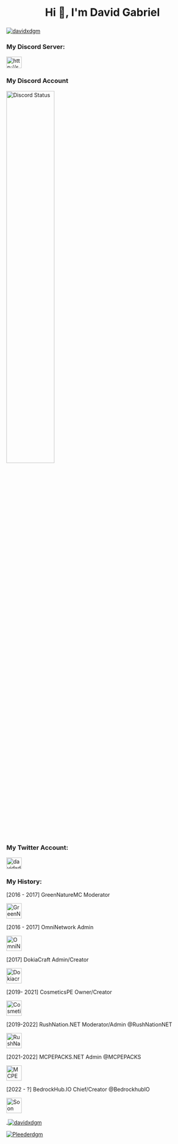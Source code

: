 <h1 align="center">Hi 👋, I'm David Gabriel</h1>
<h3 align="center"></h3>

<p align="left"> <a href="https://twitter.com/davidxdgm" target="blank"><img src="https://img.shields.io/twitter/follow/davidxdgm?logo=twitter&style=for-the-badge" alt="davidxdgm" /></a> </p>


<h3 align="left">My Discord Server:</h3>
<p align="left">
<a href="https://discord.gg/9FSsANN" target="blank"><img align="center" src="https://raw.githubusercontent.com/rahuldkjain/github-profile-readme-generator/master/src/images/icons/Social/discord.svg" alt="http://skatic.net" height="30" width="40" /></a>
  
### My Discord Account

<a href="https://discord.com/users/258225662798594050" target="_blank">
	<img width="50%" align="center" alt="Discord Status" src="https://lanyard.cnrad.dev/api/258225662798594050">
</a>
<h3 align="left">My Twitter Account:</h3>
<a href="https://twitter.com/davidxdgm" target="blank"><img align="center" src="https://raw.githubusercontent.com/rahuldkjain/github-profile-readme-generator/master/src/images/icons/Social/twitter.svg" alt="davidxdgm" height="30" width="40" /></a>

<h3 align="left"> My History:</h3>
[2016 - 2017] GreenNatureMC Moderator
<p align="left"> <a href="Greennature" target="_blank" rel="noreferrer"> <img src="https://avatars.githubusercontent.com/u/14999129?v=4" alt="GreenNature" width="40" height="40"/> </a> </p> [2016 - 2017] OmniNetwork Admin
<p align="left"> <a href="OmniNetwerk" target="_blank" rel="noreferrer"> <img src="https://pbs.twimg.com/profile_images/825843393578332160/JaI7ZTCi_400x400.jpg" alt="OmniNetwork" width="40" height="40"/> </a> </p> [2017] DokiaCraft Admin/Creator
<p align="left"> <a href="DokiaCraft" target="_blank" rel="noreferrer"> <img src="https://pbs.twimg.com/profile_images/956589330159603722/9kNhY-dQ_400x400.jpg" alt="Dokiacraft" width="40" height="40"/> </a> </p> [2019- 2021] CosmeticsPE Owner/Creator
<p align="left"> <a href="CosmeticsPE" target="_blank" rel="noreferrer"> <img src="https://user-images.githubusercontent.com/24614527/231549497-ffecf1db-f3f3-4ea6-823c-41945edd0a7b.png" alt="CosmeticsPE" width="40" height="40"/> </a> </p> [2019-2022] RushNation.NET Moderator/Admin @RushNationNET
<p align="left"> <a href="https://github.com/RushNationNET" target="_blank" rel="noreferrer"> <img src="https://pbs.twimg.com/profile_images/1492867754491273216/yzl86yPf_400x400.png" alt="RushNation.NET" width="40" height="40"/> </a> </p> [2021-2022] MCPEPACKS.NET Admin @MCPEPACKS
<p align="left"> <a href="https://github.com/MCPEPacks" target="_blank" rel="noreferrer"> <img src="https://play-lh.googleusercontent.com/m-6vvOL-LZa_r23wYjGNyVKYJFxbNguHIWV0cIbmmCXqS4V9nQz3f7g7EroFnDHFk_c" alt="MCPEPACKS.NET" width="40" height="40"/> </a> </p> [2022 - ?] BedrockHub.IO Chief/Creator @BedrockhubIO 
<p align="left"> <a href="https://bedrockhub.io" target="_blank" rel="noreferrer"> <img src="https://avatars.githubusercontent.com/u/108027726?s=200&v=4" alt="Soon" width="40" height="40"/>


<p>&nbsp;<img align="center" src="https://github-readme-stats.vercel.app/api?username=davidxdgm&show_icons=true&locale=en" alt="davidxdgm" /></p>

<p><img align="center" src="https://github-readme-streak-stats.herokuapp.com/?user=davidxdgm&" alt="Pleederdgm" /></p>
